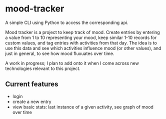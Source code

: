 # mood-tracker
 
A simple CLI using Python to access the corresponding api.

Mood tracker is a project to keep track of mood. Create entries by entering a value from 1 to 10 representing your mood, keep similar 1-10 records for custom values, and tag entries with activities from that day. The idea is to use this data and see which activities influence mood (or other values), and just in general, to see how mood fluxuates over time.

A work in progress; I plan to add onto it when I come across new technologies relevant to this project.

## Current features
- login
- create a new entry
- view basic stats: last instance of a given activity, see graph of mood over time
